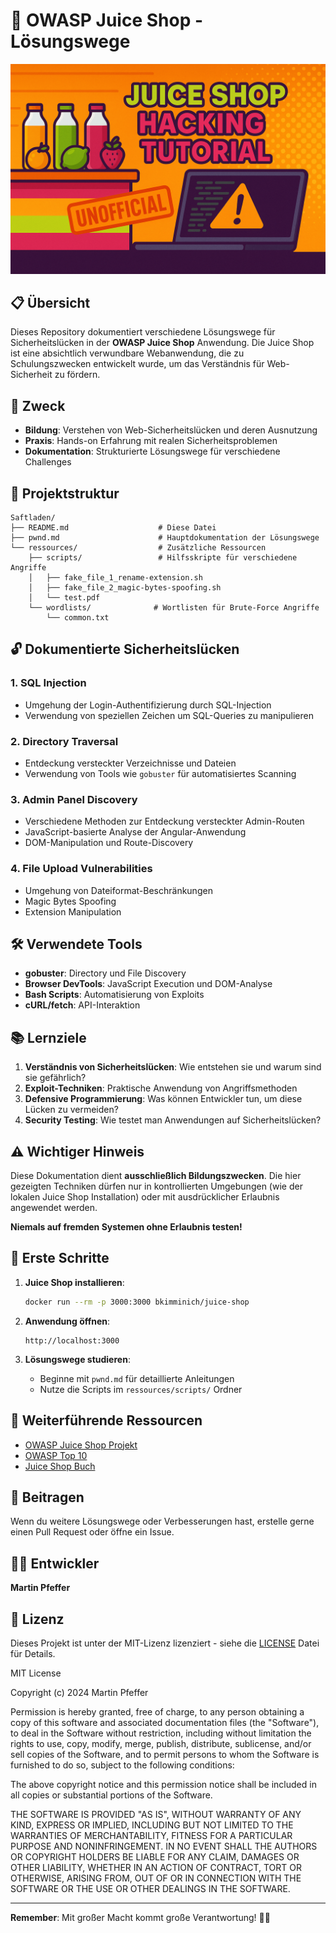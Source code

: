 # 🧃 OWASP Juice Shop - Lösungswege

![Juice Shop Logo](juicy-shop.png)

## 📋 Übersicht

Dieses Repository dokumentiert verschiedene Lösungswege für Sicherheitslücken in der **OWASP Juice Shop** Anwendung. Die Juice Shop ist eine absichtlich verwundbare Webanwendung, die zu Schulungszwecken entwickelt wurde, um das Verständnis für Web-Sicherheit zu fördern.

## 🎯 Zweck

- **Bildung**: Verstehen von Web-Sicherheitslücken und deren Ausnutzung
- **Praxis**: Hands-on Erfahrung mit realen Sicherheitsproblemen
- **Dokumentation**: Strukturierte Lösungswege für verschiedene Challenges

## 📂 Projektstruktur

```
Saftladen/
├── README.md                    # Diese Datei
├── pwnd.md                      # Hauptdokumentation der Lösungswege
└── ressources/                  # Zusätzliche Ressourcen
    ├── scripts/                 # Hilfsskripte für verschiedene Angriffe
    │   ├── fake_file_1_rename-extension.sh
    │   ├── fake_file_2_magic-bytes-spoofing.sh
    │   └── test.pdf
    └── wordlists/              # Wortlisten für Brute-Force Angriffe
        └── common.txt
```

## 🔓 Dokumentierte Sicherheitslücken

### 1. **SQL Injection**
- Umgehung der Login-Authentifizierung durch SQL-Injection
- Verwendung von speziellen Zeichen um SQL-Queries zu manipulieren

### 2. **Directory Traversal**
- Entdeckung versteckter Verzeichnisse und Dateien
- Verwendung von Tools wie `gobuster` für automatisiertes Scanning

### 3. **Admin Panel Discovery**
- Verschiedene Methoden zur Entdeckung versteckter Admin-Routen
- JavaScript-basierte Analyse der Angular-Anwendung
- DOM-Manipulation und Route-Discovery

### 4. **File Upload Vulnerabilities**
- Umgehung von Dateiformat-Beschränkungen
- Magic Bytes Spoofing
- Extension Manipulation

## 🛠️ Verwendete Tools

- **gobuster**: Directory und File Discovery
- **Browser DevTools**: JavaScript Execution und DOM-Analyse
- **Bash Scripts**: Automatisierung von Exploits
- **cURL/fetch**: API-Interaktion

## 📚 Lernziele

1. **Verständnis von Sicherheitslücken**: Wie entstehen sie und warum sind sie gefährlich?
2. **Exploit-Techniken**: Praktische Anwendung von Angriffsmethoden
3. **Defensive Programmierung**: Was können Entwickler tun, um diese Lücken zu vermeiden?
4. **Security Testing**: Wie testet man Anwendungen auf Sicherheitslücken?

## ⚠️ Wichtiger Hinweis

Diese Dokumentation dient **ausschließlich Bildungszwecken**. Die hier gezeigten Techniken dürfen nur in kontrollierten Umgebungen (wie der lokalen Juice Shop Installation) oder mit ausdrücklicher Erlaubnis angewendet werden. 

**Niemals auf fremden Systemen ohne Erlaubnis testen!**

## 🚀 Erste Schritte

1. **Juice Shop installieren**: 
   ```bash
   docker run --rm -p 3000:3000 bkimminich/juice-shop
   ```

2. **Anwendung öffnen**: 
   ```
   http://localhost:3000
   ```

3. **Lösungswege studieren**: 
   - Beginne mit `pwnd.md` für detaillierte Anleitungen
   - Nutze die Scripts im `ressources/scripts/` Ordner

## 📖 Weiterführende Ressourcen

- [OWASP Juice Shop Projekt](https://owasp.org/www-project-juice-shop/)
- [OWASP Top 10](https://owasp.org/www-project-top-ten/)
- [Juice Shop Buch](https://pwning.owasp-juice.shop/)

## 🤝 Beitragen

Wenn du weitere Lösungswege oder Verbesserungen hast, erstelle gerne einen Pull Request oder öffne ein Issue.

## 👨‍💻 Entwickler

**Martin Pfeffer**

## 📄 Lizenz

Dieses Projekt ist unter der MIT-Lizenz lizenziert - siehe die [LICENSE](LICENSE) Datei für Details.

MIT License

Copyright (c) 2024 Martin Pfeffer

Permission is hereby granted, free of charge, to any person obtaining a copy
of this software and associated documentation files (the "Software"), to deal
in the Software without restriction, including without limitation the rights
to use, copy, modify, merge, publish, distribute, sublicense, and/or sell
copies of the Software, and to permit persons to whom the Software is
furnished to do so, subject to the following conditions:

The above copyright notice and this permission notice shall be included in all
copies or substantial portions of the Software.

THE SOFTWARE IS PROVIDED "AS IS", WITHOUT WARRANTY OF ANY KIND, EXPRESS OR
IMPLIED, INCLUDING BUT NOT LIMITED TO THE WARRANTIES OF MERCHANTABILITY,
FITNESS FOR A PARTICULAR PURPOSE AND NONINFRINGEMENT. IN NO EVENT SHALL THE
AUTHORS OR COPYRIGHT HOLDERS BE LIABLE FOR ANY CLAIM, DAMAGES OR OTHER
LIABILITY, WHETHER IN AN ACTION OF CONTRACT, TORT OR OTHERWISE, ARISING FROM,
OUT OF OR IN CONNECTION WITH THE SOFTWARE OR THE USE OR OTHER DEALINGS IN THE
SOFTWARE.

---

**Remember**: Mit großer Macht kommt große Verantwortung! 🦸‍♂️